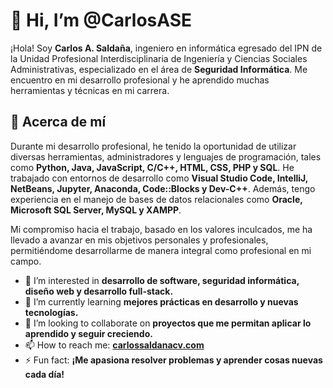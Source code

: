 # 👋 Hi, I’m @CarlosASE

¡Hola! Soy **Carlos A. Saldaña**, ingeniero en informática egresado del IPN de la Unidad Profesional Interdisciplinaria de Ingeniería y Ciencias Sociales Administrativas, especializado en el área de **Seguridad Informática**. Me encuentro en mi desarrollo profesional y he aprendido muchas herramientas y técnicas en mi carrera.

## 🚀 Acerca de mí

Durante mi desarrollo profesional, he tenido la oportunidad de utilizar diversas herramientas, administradores y lenguajes de programación, tales como **Python, Java, JavaScript, C/C++, HTML, CSS, PHP y SQL**. He trabajado con entornos de desarrollo como **Visual Studio Code, IntelliJ, NetBeans, Jupyter, Anaconda, Code::Blocks y Dev-C++**. Además, tengo experiencia en el manejo de bases de datos relacionales como **Oracle, Microsoft SQL Server, MySQL y XAMPP**.

Mi compromiso hacia el trabajo, basado en los valores inculcados, me ha llevado a avanzar en mis objetivos personales y profesionales, permitiéndome desarrollarme de manera integral como profesional en mi campo.

- 👀 I’m interested in **desarrollo de software, seguridad informática, diseño web y desarrollo full-stack.**
- 🌱 I’m currently learning **mejores prácticas en desarrollo y nuevas tecnologías.**
- 💞️ I’m looking to collaborate on **proyectos que me permitan aplicar lo aprendido y seguir creciendo.**
- 📫 How to reach me: **[carlossaldanacv.com](http://www.carlossaldañacv.com)**
- ⚡ Fun fact: **¡Me apasiona resolver problemas y aprender cosas nuevas cada día!**

<!---
CarlosASE/CarlosASE is a ✨ special ✨ repository because its `README.md` (this file) appears on your GitHub profile.
You can click the Preview link to take a look at your changes.
--->
